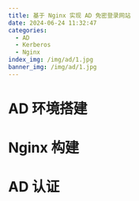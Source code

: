 ```yaml
---
title: 基于 Nginx 实现 AD 免密登录网站 
date: 2024-06-24 11:32:47
categories:
  - AD
  - Kerberos
  - Nginx
index_img: /img/ad/1.jpg
banner_img: /img/ad/1.jpg
---
```


# AD 环境搭建
# Nginx 构建
# AD 认证